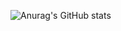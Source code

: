 ![Anurag's GitHub stats](https://github-readme-stats.vercel.app/api?username=ngochai-hcmus&show_icons=true&theme=radical)
